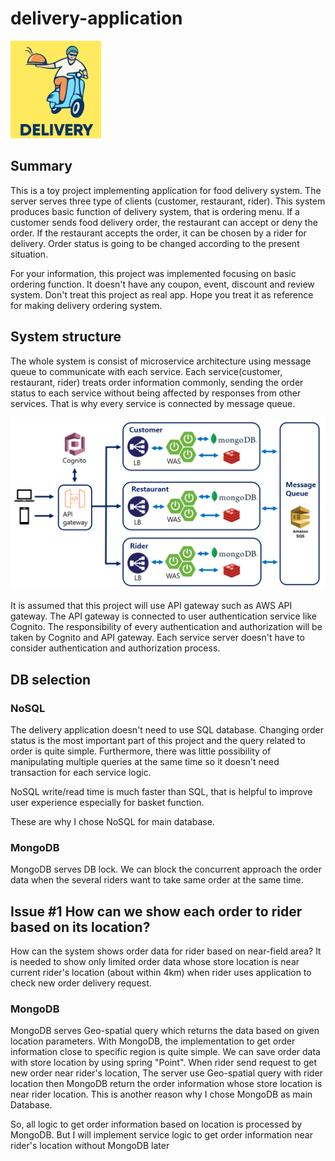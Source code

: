 # delivery-application

![delivery_icon.PNG](document%2Fimage%2Fdelivery_icon.PNG)

## Summary
This is a toy project implementing application for food delivery system.
The server serves three type of clients (customer, restaurant, rider).
This system produces basic function of delivery system, that is ordering menu. 
If a customer sends food delivery order, the restaurant can accept or deny the order.
If the restaurant accepts the order, it can be chosen by a rider for delivery.
Order status is going to be changed according to the present situation.

For your information, this project was implemented focusing on basic ordering function.
It doesn't have any coupon, event, discount and review system. 
Don't treat this project as real app. 
Hope you treat it as reference for making delivery ordering system. 


## System structure

The whole system is consist of microservice architecture using message queue to communicate with each service.
Each service(customer, restaurant, rider) treats order information commonly, 
sending the order status to each service without being affected by responses from other services. 
That is why every service is connected by message queue.

![img.png](document/image/System_structure.png)

It is assumed that this project will use API gateway such as AWS API gateway.
The API gateway is connected to user authentication service like Cognito.
The responsibility of every authentication and authorization will be taken by Cognito and API gateway.
Each service server doesn't have to consider authentication and authorization process.

## DB selection

### NoSQL

The delivery application doesn't need to use SQL database.
Changing order status is the most important part of this project and the query related to order is quite simple. 
Furthermore, there was little possibility of manipulating multiple queries at the same time so it doesn't need transaction for each service logic. 

NoSQL write/read time is much faster than SQL, 
that is helpful to improve user experience especially for basket function.

These are why I chose NoSQL for main database. 

### MongoDB
MongoDB serves DB lock. We can block the concurrent approach the order data
when the several riders want to take same order at the same time.

## Issue #1  How can we show each order to rider based on its location?

How can the system shows order data for rider based on near-field area?
It is needed to show only limited order data whose store location is near current rider's location (about within 4km)
when rider uses application to check new order delivery request.

### MongoDB
MongoDB serves Geo-spatial query which returns the data based on given location parameters.
With MongoDB, the implementation to get order information close to specific region is quite simple.
We can save order data with store location by using spring "Point". 
When rider send request to get new order near rider's location,
The server use Geo-spatial query with rider location
then MongoDB return the order information whose store location is near rider location.
This is another reason why I chose MongoDB as main Database.

So, all logic to get order information based on location is processed by MongoDB.
But I will implement service logic to get order information near rider's location without MongoDB later

